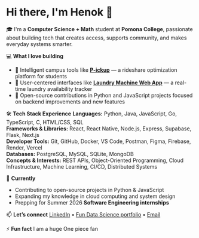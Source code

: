 # Hi there, I'm Henok 👋

🎓 I'm a **Computer Science + Math** student at **Pomona College**, passionate about building tech that creates access, supports community, and makes everyday systems smarter.

💻 **What I love building**
- 🚗 Intelligent campus tools like [**P-ickup**](https://github.com/HenokDawite/p-ickup) — a rideshare optimization platform for students  
- 🧺 User-centered interfaces like [**Laundry Machine Web App**](https://github.com/bgizaw/laundry-app-react-native) — a real-time laundry availability tracker  
- 🧩 Open-source contributions in Python and JavaScript projects focused on backend improvements and new features

🛠️ **Tech Stack Experience**
**Languages:** Python, Java, JavaScript, Go, TypeScript, C, HTML/CSS, SQL  
**Frameworks & Libraries:** React, React Native, Node.js, Express, Supabase, Flask, Next.js  
**Developer Tools:** Git, GitHub, Docker, VS Code, Postman, Figma, Firebase, Render, Vercel  
**Databases:** PostgreSQL, MySQL, SQLite, MongoDB  
**Concepts & Interests:** REST APIs, Object-Oriented Programming, Cloud Infrastructure, Machine Learning, CI/CD, Distributed Systems

🚀 **Currently**
- Contributing to open-source projects in Python & JavaScript  
- Expanding my knowledge in cloud computing and system design  
- Prepping for Summer 2026 **Software Engineering internships**  

📫 **Let’s connect**
[LinkedIn](https://linkedin.com/in/henokdawite) • [Fun Data Science portfolio](https://henokdawite.github.io) • [Email](mailto:henok.dawite@pomona.edu)

⚡ **Fun fact**
I am a huge One piece fan
